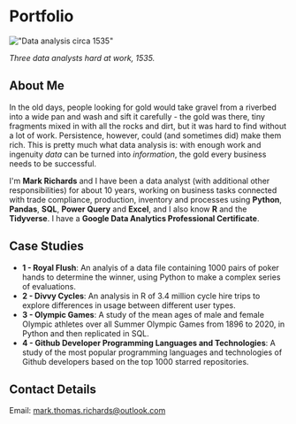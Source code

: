# Portfolio

!["Data analysis circa 1535"](https://upload.wikimedia.org/wikipedia/commons/8/87/Panning_Gold_in_the_Early_Colonial_Period%2C_1535.jpeg)

_Three data analysts hard at work, 1535._

## About Me

In the old days, people looking for gold would take gravel from a riverbed into a wide pan and wash and sift it carefully - the gold was there, tiny fragments mixed in with all the rocks and dirt, but it was hard to find without a lot of work. Persistence, however, could (and sometimes did) make them rich. This is pretty much what data analysis is: with enough work and ingenuity _data_ can be turned into _information_, the gold every business needs to be successful.

I'm __Mark Richards__ and I have been a data analyst (with additional other responsibilities) for about 10 years, working on business tasks connected with trade compliance, production, inventory and processes using __Python__, __Pandas__, __SQL__, __Power Query__ and __Excel__, and I also know __R__ and the __Tidyverse__. I have a __Google Data Analytics Professional Certificate__.

## Case Studies

* __1 - Royal Flush__: An analyis of a data file containing 1000 pairs of poker hands to determine the winner, using Python to make a complex series of evaluations.
* __2 - Divvy Cycles__: An analysis in R of 3.4 million cycle hire trips to explore differences in usage between different user types.
* __3 - Olympic Games__: A study of the mean ages of male and female Olympic athletes over all Summer Olympic Games from 1896 to 2020, in Python and then replicated in SQL.
* __4 - Github Developer Programming Languages and Technologies__: A study of the most popular programming languages and technologies of Github developers based on the top 1000 starred repositories.

## Contact Details

Email: mark.thomas.richards@outlook.com
